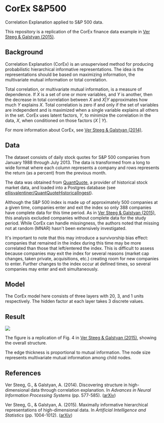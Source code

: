 # CorEx S&P500

Correlation Explanation applied to S&P 500 data.

This repository is a replication of the CorEx finance data example in [Ver Steeg & Galstyan (2015)](#references).

## Background

Correlation Explanation (CorEx) is an unsupervised method for producing probabilistic hierarchical informative representations. The idea is the representations should be based on maximizing information, the multivariate mutual information or total correlation.

Total correlation, or multivariate mutual information, is a measure of dependence. If _X_ is a set of one or more variables, and _Y_ is another, then the decrease in total correlation between _X_ and _X_|_Y_ approximates how much _Y_ explains _X_. Total correlation is zero if and only if the set of variables are independent and is maximized when a single variable explains all others in the set. CorEx uses latent factors, _Y_, to minimize the correlation in the data, _X_, when conditioned on those factors (_X_ | _Y_). 

For more information about CorEx, see [Ver Steeg & Galstyan (2014)](#references).

## Data

The dataset consists of daily stock quotes for S&P 500 companies from January 1988 through July 2013. The data is transformed from a long to wide format where each column represents a company and rows represents the return (as a percent) from the previous month. 

The data was obtained from [QuantQuote](https://quantquote.com), a provider of historical stock market data, and loaded into a Postgres database (see [ellisvalentiner/QuantQuoteHistoricalIngest](https://github.com/ellisvalentiner/QuantQuoteHistoricalIngest)).

Although the S&P 500 index is made up of approximately 500 companies at a given time, companies enter and exit the index so only 388 companies have complete data for this time period. As in [Ver Steeg & Galstyan (2015)](#references), this analysis excluded companies without complete data for the study period. While CorEx can handle missingness, the authors noted that missing not at random (MNAR) hasn't been extensively investigated.

It's important to note that this may introduce a survivorship bias effect: companies that remained in the index during this time may be more correlated than those that left/entered the index. This is difficult to assess because companies may exit the index for several reasons (market cap changes, taken private, acquisitions, etc.) creating room for new companies to enter. Further changes to the index occur at defined times, so several companies may enter and exit simultaneously.

## Model

The CorEx model here consists of three layers with 20, 3, and 1 units respectively. The hidden factor at each layer takes 3 discrete values.

## Result

![](tree_sfdp_w_splines.png)

The figure is a replication of Fig. 4 in [Ver Steeg & Galstyan (2015)](#references), showing the overall structure.

The edge thickness is proportional to mutual information. The node size represents multivariate mutual information among child nodes.

## References

Ver Steeg, G., & Galstyan, A. (2014). Discovering structure in high-dimensional data through correlation explanation. In _Advances in Neural Information Processing Systems_ (pp. 577-585). ([arXiv](https://arxiv.org/abs/1406.1222))

Ver Steeg, G., & Galstyan, A. (2015). Maximally informative hierarchical representations of high-dimensional data. In _Artificial Intelligence and Statistics_ (pp. 1004-1012). ([arXiv](https://arxiv.org/abs/1410.7404v2))
